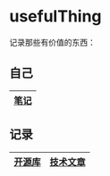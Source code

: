 

# usefulThing

记录那些有价值的东西：

## 自己

| [笔记](https://github.com/lxw15337674/blog/issues) | 
| ------------------------------------------------------------ | 
## 记录

| [开源库](https://github.com/lxw15337674/blog/blob/main/openLibs.md) | [技术文章](https://github.com/lxw15337674/blog/blob/main/techDoc.md) |
| ------------------------------------------------------------ | ------------------------------------------------------------ |
